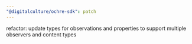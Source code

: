 ```yaml
---
"@digitalculture/ochre-sdk": patch
---
```


refactor: update types for observations and properties to support multiple observers and content types
